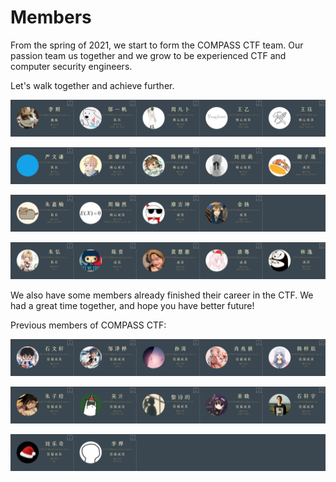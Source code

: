 # Members

From the spring of 2021, we start to form the COMPASS CTF team. Our passion team us together and we grow to be experienced CTF and computer security engineers.

Let's walk together and achieve further.

![HED](assets/1_hd.png)

![2](assets/2_hd.png)

![3](assets/3_hd.png)

![4](assets/4_hd.png)

We also have some members already finished their career in the CTF. We had a great time together, and hope you have better future! 

Previous members of COMPASS CTF:

![5](assets/5_hd.png)

![6](assets/6_hd.png)

![6](assets/7_hd.png)
